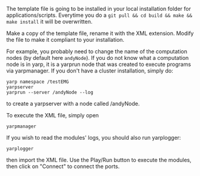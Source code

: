 The template file is going to be installed in your local installation folder for applications/scripts.
Everytime you do a ``git pull && cd build && make && make install`` it will be overwritten. 

Make a copy of the template file, rename it with the XML extension. 
Modify the file to make it compliant to your installation.

For example, you probably need to change the name of the computation nodes (by default here ``andyNode``).
If you do not know what a computation node is in yarp, it is a yarprun node that was created to execute programs via yarpmanager. If you don't have a cluster installation, simply do:

```
yarp namespace /testEMG
yarpserver
yarprun --server /andyNode --log
```

to create a yarpserver with a node called /andyNode. 

To execute the XML file, simply open 

```
yarpmanager
```

If you wish to read the modules' logs, you should also run yarplogger:

```
yarplogger
```

then import the XML file. Use the Play/Run button to execute the modules, then click on "Connect" to connect the ports.



